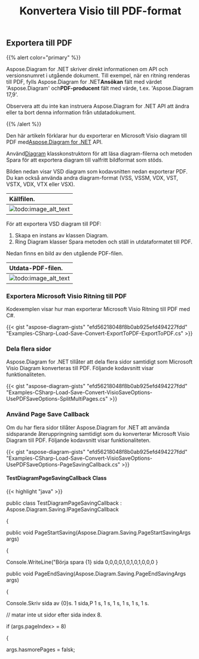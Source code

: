 ﻿---
title:  Konvertera Visio till PDF-format
linktitle: Konvertera Visio till PDF
type: docs
weight: 10
url: /sv/net/convert-visio-to-pdf/
description: Det här ämnet visar hur du Aspose.Diagram tillåter att konvertera Visio till PDF-format. Konvertera VSD, VSS, VDW, VST, VSDX, VSSX, VSTX, VSDM, VSTM,VSSM till PDF med några rader kod.
---
## **Exportera till PDF**
{{% alert color="primary" %}}

Aspose.Diagram for .NET skriver direkt informationen om API och versionsnumret i utgående dokument. Till exempel, när en ritning renderas till PDF, fylls Aspose.Diagram for .NET**Ansökan** fält med värdet 'Aspose.Diagram' och**PDF-producent** fält med värde, t.ex. 'Aspose.Diagram 17,9'.

Observera att du inte kan instruera Aspose.Diagram for .NET API att ändra eller ta bort denna information från utdatadokument.

{{% /alert %}}

 Den här artikeln förklarar hur du exporterar en Microsoft Visio diagram till PDF med[Aspose.Diagram for .NET](https://products.aspose.com/diagram/net/) API.

 Använd[Diagram](http://www.aspose.com/api/net/diagram/aspose.diagram/diagram) klasskonstruktorn för att läsa diagram-filerna och metoden Spara för att exportera diagram till valfritt bildformat som stöds.

Bilden nedan visar VSD diagram som kodavsnitten nedan exporterar PDF. Du kan också använda andra diagram-format (VSS, VSSM, VDX, VST, VSTX, VDX, VTX eller VSX).

|**Källfilen.**|
|:- |
|![todo:image_alt_text](how-to-convert-a-visio-diagram_1.png)|


För att exportera VSD diagram till PDF:

1. Skapa en instans av klassen Diagram.
1. Ring Diagram klasser Spara metoden och ställ in utdataformatet till PDF.

Nedan finns en bild av den utgående PDF-filen.

|**Utdata-PDF-filen.**|
|:- |
|![todo:image_alt_text](how-to-convert-a-visio-diagram_2.png)|
### **Exportera Microsoft Visio Ritning till PDF**
Kodexemplen visar hur man exporterar Microsoft Visio Ritning till PDF med C#.

{{< gist "aspose-diagram-gists" "efd56218048f8b0ab925efd494227fdd" "Examples-CSharp-Load-Save-Convert-ExportToPDF-ExportToPDF.cs" >}}
### **Dela flera sidor**
Aspose.Diagram for .NET tillåter att dela flera sidor samtidigt som Microsoft Visio Diagram konverteras till PDF. Följande kodavsnitt visar funktionaliteten.

{{< gist "aspose-diagram-gists" "efd56218048f8b0ab925efd494227fdd" "Examples-CSharp-Load-Save-Convert-VisioSaveOptions-UsePDFSaveOptions-SplitMultiPages.cs" >}}
### **Använd Page Save Callback**
Om du har flera sidor tillåter Aspose.Diagram for .NET att använda sidsparande återuppringning samtidigt som du konverterar Microsoft Visio Diagram till PDF. Följande kodavsnitt visar funktionaliteten.

{{< gist "aspose-diagram-gists" "efd56218048f8b0ab925efd494227fdd" "Examples-CSharp-Load-Save-Convert-VisioSaveOptions-UsePDFSaveOptions-PageSavingCallback.cs" >}}
#### **TestDiagramPageSavingCallback Class**
{{< highlight "java" >}}

 public class TestDiagramPageSavingCallback : Aspose.Diagram.Saving.IPageSavingCallback

{  public void PageStartSaving(Aspose.Diagram.Saving.PageStartSavingArgs args)  {  Console.WriteLine("Börja spara {1} sida 0,0,0,0,1,0,1,0,1,0,0,0  }  public void PageEndSaving(Aspose.Diagram.Saving.PageEndSavingArgs args)  {  Console.Skriv sida av {0}s. 1 sida,P 1 s, 1 s, 1 s, 1 s, 1 s, 1 s.   // matar inte ut sidor efter sida index 8.  if (args.pageIndex> = 8)   {  args.hasmorePages = falsk;  
